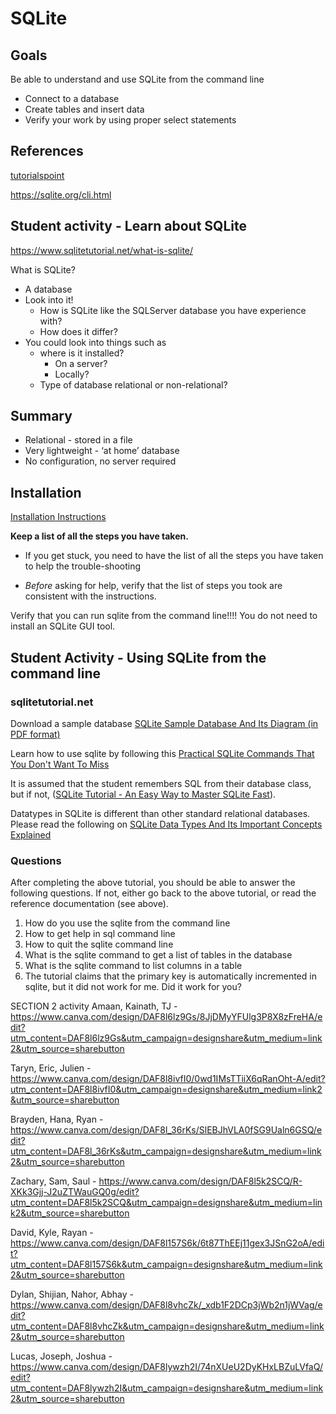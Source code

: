 # SQLite

## Goals

Be able to understand and use SQLite from the command line

* Connect to a database
* Create tables and insert data
* Verify your work by using proper select statements

## References

[tutorialspoint](https://www.tutorialspoint.com/sqlite/index.htm)

https://sqlite.org/cli.html

## Student activity - Learn about SQLite

https://www.sqlitetutorial.net/what-is-sqlite/

What is SQLite?

* A database
* Look into it! 
  * How is SQLite like the SQLServer database you have experience with?
  * How does it differ?	
* You could look into things such as
  * where is it installed? 
    * On a server? 
    * Locally?
  * Type of database relational or non-relational?

## Summary

* Relational - stored in a file
* Very lightweight - ‘at home’ database
* No configuration, no server required

## Installation

[Installation Instructions](https://www.sqlitetutorial.net/download-install-sqlite/)

**Keep a list of all the steps you have taken.**

* If you get stuck, you need to have the list of all the steps you have taken to help the trouble-shooting

* *Before* asking for help, verify that the list of steps you took are consistent with the instructions.

Verify that you can run sqlite from the command line!!!! You do not need to install an SQLite GUI tool.

## Student Activity - Using SQLite from the command line

### sqlitetutorial.net

Download a sample database [SQLite Sample Database And Its Diagram (in PDF format)](https://www.sqlitetutorial.net/sqlite-sample-database/)

Learn how to use sqlite by following this [Practical SQLite Commands That You Don't Want To Miss](https://www.sqlitetutorial.net/sqlite-commands/)

It is assumed that the student remembers SQL from their database class, but if not, ([SQLite Tutorial - An Easy Way to Master SQLite Fast](https://www.sqlitetutorial.net/)).

Datatypes in SQLite is different than other standard relational databases.  Please read the following on [SQLite Data Types And Its Important Concepts Explained](https://www.sqlitetutorial.net/sqlite-data-types/)

### Questions

After completing the above tutorial, you should be able to answer the following questions.  If not, either go back to the above tutorial, or read the reference documentation (see above).

1. How do you use the sqlite from the command line
2. How to get help in sql command line
3. How to quit the sqlite command line
4. What is the sqlite command to get a list of tables in the database
5. What is the sqlite command to list columns in a table
6. The tutorial claims that the primary key is automatically incremented in sqlite, but it did not work for me. Did it work for you?


SECTION 2 activity
Amaan, Kainath, TJ - https://www.canva.com/design/DAF8l6lz9Gs/8JjDMyYFUlg3P8X8zFreHA/edit?utm_content=DAF8l6lz9Gs&utm_campaign=designshare&utm_medium=link2&utm_source=sharebutton

Taryn, Eric, Julien - https://www.canva.com/design/DAF8l8ivfI0/0wd1IMsTTiiX6qRanOht-A/edit?utm_content=DAF8l8ivfI0&utm_campaign=designshare&utm_medium=link2&utm_source=sharebutton

Brayden, Hana, Ryan - https://www.canva.com/design/DAF8l_36rKs/SlEBJhVLA0fSG9Ualn6GSQ/edit?utm_content=DAF8l_36rKs&utm_campaign=designshare&utm_medium=link2&utm_source=sharebutton

Zachary, Sam, Saul - https://www.canva.com/design/DAF8l5k2SCQ/R-XKk3Gjj-J2uZTWauGQ0g/edit?utm_content=DAF8l5k2SCQ&utm_campaign=designshare&utm_medium=link2&utm_source=sharebutton

David, Kyle, Rayan - https://www.canva.com/design/DAF8l157S6k/6t87ThEEj11gex3JSnG2oA/edit?utm_content=DAF8l157S6k&utm_campaign=designshare&utm_medium=link2&utm_source=sharebutton

Dylan, Shijian, Nahor, Abhay - https://www.canva.com/design/DAF8l8vhcZk/_xdb1F2DCp3jWb2n1jWVag/edit?utm_content=DAF8l8vhcZk&utm_campaign=designshare&utm_medium=link2&utm_source=sharebutton

Lucas, Joseph, Joshua - https://www.canva.com/design/DAF8lywzh2I/74nXUeU2DyKHxLBZuLVfaQ/edit?utm_content=DAF8lywzh2I&utm_campaign=designshare&utm_medium=link2&utm_source=sharebutton




